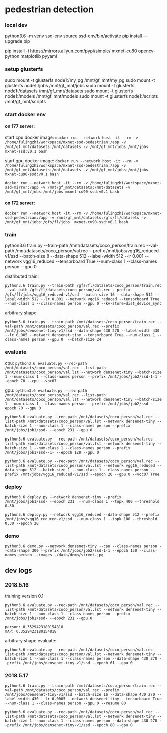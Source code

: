 # pedestrian detection

### local dev

python3.6 -m venv ssd-env
source ssd-env/bin/activate
pip install --upgrade pip

pip install -i https://mirrors.aliyun.com/pypi/simple/ mxnet-cu80 opencv-python matplotlib pyyaml

### setup glusterfs

sudo mount -t glusterfs node1:/my_pg /mnt/gf_mnt/my_pg
sudo mount -t glusterfs node1:/jobs /mnt/gf_mnt/jobs
sudo mount -t glusterfs node1:/datasets /mnt/gf_mnt/datasets
sudo mount -t glusterfs node1:/models /mnt/gf_mnt/models
sudo mount -t glusterfs node1:/scripts /mnt/gf_mnt/scripts

### start docker env

#### on 177 server:
start cpu docker image:
`docker run --network host -it --rm -v /home/fulingzhi/workspace/mxnet-ssd-pedestrian:/app -v /mnt/gf_mnt/datasets:/mnt/datasets -v /mnt/gf_mnt/jobs:/mnt/jobs mxnet-ssd:v0.1 bash`

start gpu docker image:
`docker run --network host -it --rm -v /home/fulingzhi/workspace/mxnet-ssd-pedestrian:/app -v /mnt/gf_mnt/datasets:/mnt/datasets -v /mnt/gf_mnt/jobs:/mnt/jobs  mxnet-cu90-ssd:v0.1 bash`

`docker run --network host -it --rm -v /home/fulingzhi/workspace/mxnet-ssd-mirror:/app -v /mnt/gf_mnt/datasets:/mnt/datasets -v /mnt/gf_mnt/jobs:/mnt/jobs mxnet-cu90-ssd:v0.1 bash`

#### on 172 server:
`docker run --network host -it --rm -v /home/fulingzhi/workspace/mxnet-ssd-pedestrian:/app -v /mnt/gf_mnt/datasets:/gfs/fl/datasets -v /mnt/gf_mnt/jobs:/gfs/fl/jobs  mxnet-cu90-ssd:v0.1 bash`

### train

python3.6 train.py --train-path /mnt/datasets/coco_person/train.rec --val-path /mnt/datasets/coco_person/val.rec --prefix /mnt/jobs/vgg16_reduced-v1/ssd --batch-size 8 --data-shape 512 --label-width 512 --lr 0.001 --network vgg16_reduced --tensorboard True --num-class 1 --class-names person --gpu 0

distributed train:
```
python3.6 train.py --train-path /gfs/fl/datasets/coco_person/train.rec --val-path /gfs/fl/datasets/coco_person/val.rec --prefix /gfs/fl/jobs/vgg16_reduced-v1/ssd --batch-size 16 --data-shape 512 --label-width 512 --lr 0.001 --network vgg16_reduced --tensorboard True --num-class 1 --class-names person --gpu 0 --kv-store=dist_device_sync
```

arbitrary shape

`python3.6 train.py --train-path /mnt/datasets/coco_person/train.rec --val-path /mnt/datasets/coco_person/val.rec --prefix /mnt/jobs/densenet-tiny-v1/ssd --data-shape 430 270 --label-width 430 --lr 0.005 --network densenet-tiny --tensorboard True --num-class 1 --class-names person --gpu 0  --batch-size 24`

### evaluate

cpu:
`python3.6 evaluate.py --rec-path /mnt/datasets/coco_person/val.rec --list-path /mnt/datasets/coco_person/val.lst --network densenet-tiny --batch-size 1 --num-class 1 --class-names person --prefix /mnt/jobs/job2/ssd-1-1 --epoch 70 --cpu --voc07`

gpu:
`python3.6 evaluate.py --rec-path /mnt/datasets/coco_person/val.rec --list-path /mnt/datasets/coco_person/val.lst --network densenet-tiny --batch-size 1 --num-class 1 --class-names person --prefix /mnt/jobs/job2/ssd --epoch 70 --gpu 0`

`python3.6 evaluate.py --rec-path /mnt/datasets/coco_person/val.rec --list-path /mnt/datasets/coco_person/val.lst --network densenet-tiny --batch-size 1 --num-class 1 --class-names person --prefix /mnt/jobs/job1/ssd- --epoch 231 --gpu 0`

`python3.6 evaluate.py --rec-path /mnt/datasets/coco_person/val.rec --list-path /mnt/datasets/coco_person/val.lst --network densenet-tiny --batch-size 1 --num-class 1 --class-names person --prefix /mnt/jobs/job1/ssd--1- --epoch 128 --gpu 0`

`python3.6 evaluate.py --rec-path /mnt/datasets/coco_person/val.rec --list-path /mnt/datasets/coco_person/val.lst --network vgg16_reduced --data-shape 512 --batch-size 1 --num-class 1 --class-names person --prefix /mnt/jobs/vgg16_reduced-v1/ssd --epoch 20 --gpu 0 --voc07 True`


### deploy

`python3.6 deploy.py --network densenet-tiny --prefix /mnt/jobs/job1/ssd- --epoch 231  --num-class 1 --topk 400 --threshold 0.30`

`python3.6 deploy.py --network vgg16_reduced --data-shape 512 --prefix /mnt/jobs/vgg16_reduced-v1/ssd  --num-class 1 --topk 100 --threshold 0.30 --epoch 20`


### demo

`python3.6 demo.py --network densenet-tiny --cpu --class-names person --data-shape 300 --prefix /mnt/jobs/job2/ssd-1-1 --epoch 150 --class-names person --images ./data/demo/street.jpg`


##  dev logs


### 2018.5.16

training version 0.1:
```
python3.6 evaluate.py --rec-path /mnt/datasets/coco_person/val.rec --list-path /mnt/datasets/coco_person/val.lst --network densenet-tiny --batch-size 1 --num-class 1 --class-names person --prefix /mnt/jobs/job1/ssd- --epoch 231 --gpu 0

person: 0.3529423180154818
mAP: 0.3529423180154818
```

arbitrary shape evaluate:
```
python3.6 evaluate.py --rec-path /mnt/datasets/coco_person/val.rec --list-path /mnt/datasets/coco_person/val.lst --network densenet-tiny --batch-size 1 --num-class 1 --class-names person --data-shape 430 270 --prefix /mnt/jobs/densenet-tiny-v1/ssd --epoch 61 --gpu 0
```

### 2018.5.17

```
python3.6 train.py --train-path /mnt/datasets/coco_person/train.rec --val-path /mnt/datasets/coco_person/val.rec --prefix /mnt/jobs/densenet-tiny-v1/ssd --batch-size 16 --data-shape 430 270 --label-width 430 --lr 0.0005 --network densenet-tiny --tensorboard True --num-class 1 --class-names person --gpu 0 --resume 80
```

```
python3.6 evaluate.py --rec-path /mnt/datasets/coco_person/val.rec --list-path /mnt/datasets/coco_person/val.lst --network densenet-tiny --batch-size 1 --num-class 1 --class-names person --data-shape 430 270 --prefix /mnt/jobs/densenet-tiny-v1/ssd --epoch 80 --gpu 0
```
